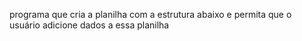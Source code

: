 programa que cria a planilha com a estrutura abaixo e permita que o usuário adicione dados a essa planilha